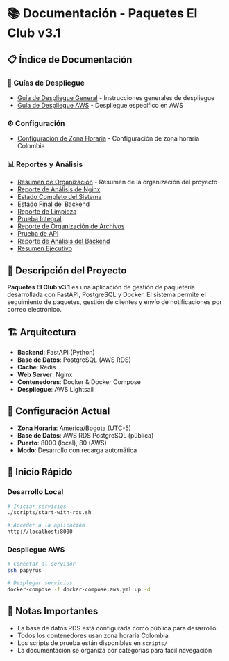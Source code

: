 # 📚 Documentación - Paquetes El Club v3.1

## 📋 Índice de Documentación

### 🚀 Guías de Despliegue
- [Guía de Despliegue General](deployment/DEPLOYMENT-GUIDE.md) - Instrucciones generales de despliegue
- [Guía de Despliegue AWS](deployment/AWS_DEPLOYMENT_GUIDE.md) - Despliegue específico en AWS

### ⚙️ Configuración
- [Configuración de Zona Horaria](configuration/TIMEZONE_CONFIGURATION.md) - Configuración de zona horaria Colombia

### 📊 Reportes y Análisis
- [Resumen de Organización](ORGANIZATION_SUMMARY.md) - Resumen de la organización del proyecto
- [Reporte de Análisis de Nginx](reports/nginx-analysis-report.md)
- [Estado Completo del Sistema](reports/complete-system-status.md)
- [Estado Final del Backend](reports/final-backend-status.md)
- [Reporte de Limpieza](reports/cleanup-report.md)
- [Prueba Integral](reports/comprehensive-test.md)
- [Reporte de Organización de Archivos](reports/file_organization_report.md)
- [Prueba de API](reports/api-test.md)
- [Reporte de Análisis del Backend](reports/backend-analysis-report.md)
- [Resumen Ejecutivo](reports/executive-summary.md)

## 🎯 Descripción del Proyecto

**Paquetes El Club v3.1** es una aplicación de gestión de paquetería desarrollada con FastAPI, PostgreSQL y Docker. El sistema permite el seguimiento de paquetes, gestión de clientes y envío de notificaciones por correo electrónico.

## 🏗️ Arquitectura

- **Backend**: FastAPI (Python)
- **Base de Datos**: PostgreSQL (AWS RDS)
- **Cache**: Redis
- **Web Server**: Nginx
- **Contenedores**: Docker & Docker Compose
- **Despliegue**: AWS Lightsail

## 🔧 Configuración Actual

- **Zona Horaria**: America/Bogota (UTC-5)
- **Base de Datos**: AWS RDS PostgreSQL (pública)
- **Puerto**: 8000 (local), 80 (AWS)
- **Modo**: Desarrollo con recarga automática

## 🚀 Inicio Rápido

### Desarrollo Local
```bash
# Iniciar servicios
./scripts/start-with-rds.sh

# Acceder a la aplicación
http://localhost:8000
```

### Despliegue AWS
```bash
# Conectar al servidor
ssh papyrus

# Desplegar servicios
docker-compose -f docker-compose.aws.yml up -d
```

## 📝 Notas Importantes

- La base de datos RDS está configurada como pública para desarrollo
- Todos los contenedores usan zona horaria Colombia
- Los scripts de prueba están disponibles en `scripts/`
- La documentación se organiza por categorías para fácil navegación
